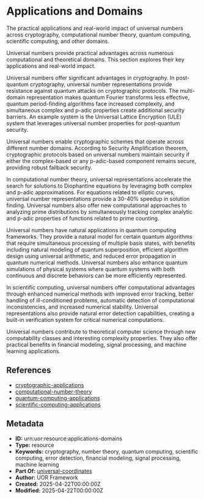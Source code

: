 # Applications and Domains

The practical applications and real-world impact of universal numbers across cryptography, computational number theory, quantum computing, scientific computing, and other domains.

Universal numbers provide practical advantages across numerous computational and theoretical domains. This section explores their key applications and real-world impact.

Universal numbers offer significant advantages in cryptography. In post-quantum cryptography, universal number representations provide resistance against quantum attacks on cryptographic protocols. The multi-domain representation makes quantum Fourier transforms less effective, quantum period-finding algorithms face increased complexity, and simultaneous complex and p-adic properties create additional security barriers. An example system is the Universal Lattice Encryption (ULE) system that leverages universal number properties for post-quantum security.

Universal numbers enable cryptographic schemes that operate across different number domains. According to Security Amplification theorem, cryptographic protocols based on universal numbers maintain security if either the complex-based or any p-adic-based component remains secure, providing robust fallback security.

In computational number theory, universal representations accelerate the search for solutions to Diophantine equations by leveraging both complex and p-adic approximations. For equations related to elliptic curves, universal number representations provide a 30-40% speedup in solution finding. Universal numbers also offer new computational approaches to analyzing prime distributions by simultaneously tracking complex analytic and p-adic properties of functions related to prime counting.

Universal numbers have natural applications in quantum computing frameworks. They provide a natural model for certain quantum algorithms that require simultaneous processing of multiple basis states, with benefits including natural modeling of quantum superposition, efficient algorithm design using universal arithmetic, and reduced error propagation in quantum numerical methods. Universal numbers also enhance quantum simulations of physical systems where quantum systems with both continuous and discrete behaviors can be more efficiently represented.

In scientific computing, universal numbers offer computational advantages through enhanced numerical methods with improved error tracking, better handling of ill-conditioned problems, automatic detection of computational inconsistencies, and increased numerical stability. Universal representations also provide natural error detection capabilities, creating a built-in verification system for critical numerical computations.

Universal numbers contribute to theoretical computer science through new computability classes and interesting complexity properties. They also offer practical benefits in financial modeling, signal processing, and machine learning applications.

## References

- [cryptographic-applications](./cryptographic-applications.md)
- [computational-number-theory](./computational-number-theory.md)
- [quantum-computing-applications](./quantum-computing-applications.md)
- [scientific-computing-applications](./scientific-computing-applications.md)

## Metadata

- **ID:** urn:uor:resource:applications-domains
- **Type:** resource
- **Keywords:** cryptography, number theory, quantum computing, scientific computing, error detection, financial modeling, signal processing, machine learning
- **Part Of:** [universal-coordinates](../Topics/universal-coordinates.md)
- **Author:** UOR Framework
- **Created:** 2025-04-22T00:00:00Z
- **Modified:** 2025-04-22T00:00:00Z
